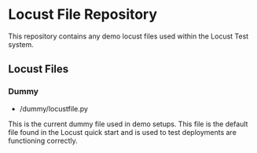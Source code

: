 # Locust File Repository

This repository contains any demo locust files used within
the Locust Test system.

## Locust Files

### Dummy

- /dummy/locustfile.py

This is the current dummy file used in demo setups. This file
is the default file found in the Locust quick start and is
used to test deployments are functioning correctly.